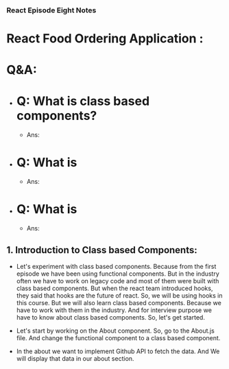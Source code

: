 ### React Episode Eight Notes

# React Food Ordering Application :

# Q&A:

- # Q: What is class based components?

  - Ans:

- # Q: What is

  - Ans:

- # Q: What is

  - Ans:

## 1. Introduction to Class based Components:

- Let's experiment with class based components. Because from the first episode we have been using functional components. But in the industry often we have to work on legacy code and most of them were built with class based components. But when the react team introduced hooks, they said that hooks are the future of react. So, we will be using hooks in this course. But we will also learn class based components. Because we have to work with them in the industry. And for interview purpose we have to know about class based components. So, let's get started.

- Let's start by working on the About component. So, go to the About.js file. And change the functional component to a class based component.
- In the about we want to implement Github API to fetch the data. And We will display that data in our about section.
